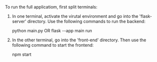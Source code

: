 To run the full applicatiom, first split terminals:

1. In one terminal, activate the virutal environment and go into the 'flask-server' directory.
   Use the following commands to run the backend:

     python main.py OR flask --app main run

2. In the other terminal, go into the 'front-end' directory. Then use the following command to
   start the frontend:

     npm start
